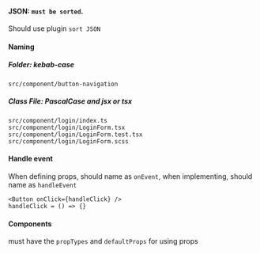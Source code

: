 #### JSON: `must be sorted`.
  Should use plugin `sort JSON`

#### Naming

##### Folder: kebab-case

    src/component/button-navigation

##### Class File: PascalCase and jsx or tsx

    src/component/login/index.ts
    src/component/login/LoginForm.tsx
    src/component/login/LoginForm.test.tsx
    src/component/login/LoginForm.scss

#### Handle event

When defining props, should name as `onEvent`, when implementing, should name as `handleEvent`

    <Button onClick={handleClick} />
    handleClick = () => {}

#### Components
must have the `propTypes` and `defaultProps` for using props
